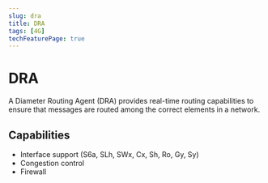 ```yaml
---
slug: dra
title: DRA
tags: [4G]
techFeaturePage: true
---
```


# DRA

A Diameter Routing Agent (DRA) provides real-time routing capabilities
to ensure that messages are routed among the correct elements in a
network.

## Capabilities

- Interface support (S6a, SLh, SWx, Cx, Sh, Ro, Gy, Sy)
- Congestion control
- Firewall
